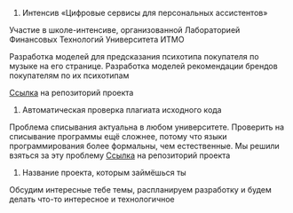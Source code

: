 
1. Интенсив «Цифровые сервисы для персональных ассистентов»

  Участие в школе-интенсиве, организованной Лабораторией Финансовых Технологий Университета ИТМО
  
  Разработка моделей для предсказания психотипа покупателя по музыке на его странице. Разработка моделей рекомендации брендов покупателям по их психотипам
  
  [Ссылка](https://github.com/mlsect-dojo/Intense) на репозиторий проекта

1. Автоматическая проверка плагиата исходного кода

  Проблема списывания актуальна в любом университете. Проверить на списывание программы ещё сложнее, потому что языки программирования более формальны, чем естественные. Мы решили взяться за эту проблему
  [Ссылка](https://github.com/mlsect-dojo/plagchecker) на репозиторий проекта

1. Название проекта, которым займёшься ты

  Обсудим интересные тебе темы, распланируем разработку и будем делать что-то интересное и технологичное